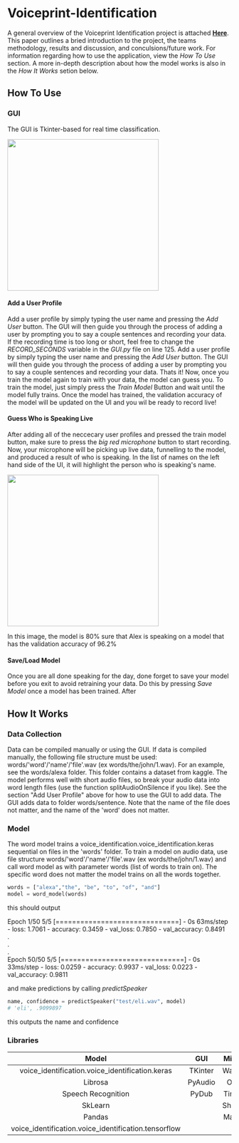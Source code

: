 # Voiceprint-Identification
A general overview of the Voiceprint Identification project is attached **<a href="VoicePrintIdentificationPaper.pdf" class="image fit">Here</a>**. This paper outlines a bried introduction to the project, the teams methodology, results and discussion, and conculsions/future work. For information regarding how to use the application, view the *How To Use* section. A more in-depth description about how the model works is also in the *How It Works* setion below.

## How To Use
### GUI
The GUI is Tkinter-based for real time classification. 

<img src="https://user-images.githubusercontent.com/65412039/111880975-be84e180-8984-11eb-8b48-c8d314fd8c11.png" width="340">

#### Add a User Profile
Add a user profile by simply typing the user name and pressing the *Add User* button. The GUI will then guide you through the process of adding a user by prompting you to say a couple sentences and recording your data. If the recording time is too long or short, feel free to change the *RECORD_SECONDS* variable in the *GUI.py* file on line 125.
Add a user profile by simply typing the user name and pressing the *Add User* button. The GUI will then guide you through the process of adding a user by prompting you to say a couple sentences and recording your data. Thats it! Now, once you train the model again to train with your data, the model can guess you. To train the model, just simply press the *Train Model* Button and wait until the model fully trains. Once the model has trained, the validation accuracy of the model will be updated on the UI and you wil be ready to record live!

#### Guess Who is Speaking Live
After adding all of the neccecary user profiles and pressed the train model button, make sure to press the *big red microphone* button to start recording. Now, your microphone will be picking up live data, funnelling to the model, and produced a result of who is speaking. In the list of names on the left hand side of the UI, it will highlight the person who is speaking's name.

<img src="https://user-images.githubusercontent.com/65412039/111881794-96977d00-8988-11eb-8a7b-054cc04138b3.png" width="340">

In this image, the model is 80% sure that Alex is speaking on a model that has the validation accuracy of 96.2%

#### Save/Load Model
Once you are all done speaking for the day, done forget to save your model before you exit to avoid retraining your data. Do this by pressing *Save Model* once a model has been trained. After 

## How It Works
### Data Collection
Data can be compiled manually or using the GUI. If data is compiled manually, the following file structure must be used:  words/'word'/'name'/'file'.wav (ex words/the/john/1.wav). For an example, see the words/alexa folder. This folder contains a dataset from kaggle. The model performs well with short audio files, so break your audio data into word length files (use the function splitAudioOnSilence if you like). 
See the section "Add User Profile" above for how to use the GUI to add data. The GUI adds data to folder words/sentence. Note that the name of the file does not matter, and the name of the 'word' does not matter.

### Model
The word model trains a voice_identification.voice_identification.keras sequential on files in the 'words' folder. To train a model on audio data, use file structure words/'word'/'name'/'file'.wav (ex words/the/john/1.wav) and call word model as with parameter words (list of words to train on). The specific word does not matter the model trains on all the words together.
```python
words = ["alexa","the", "be", "to", "of", "and"]
model = word_model(words)
```
this should output

Epoch 1/50
5/5 [==============================] - 0s 63ms/step - loss: 1.7061 - accuracy: 0.3459 - val_loss: 0.7850 - val_accuracy: 0.8491  
.  
.  
.  
Epoch 50/50
5/5 [==============================] - 0s 33ms/step - loss: 0.0259 - accuracy: 0.9937 - val_loss: 0.0223 - val_accuracy: 0.9811  
  
and make predictions by calling *predictSpeaker*
```python
name, confidence = predictSpeaker("test/eli.wav", model)
# 'eli', .9099897
```
this outputs the name and confidence

### Libraries
Model | GUI | Misc
| :---: | :---: | :---:
voice_identification.voice_identification.keras | TKinter | Wave
Librosa | PyAudio | OS
Speech Recognition  | PyDub | Time
SkLearn  |  | Shutil
Pandas  |  | Math
voice_identification.voice_identification.tensorflow  |  | 
